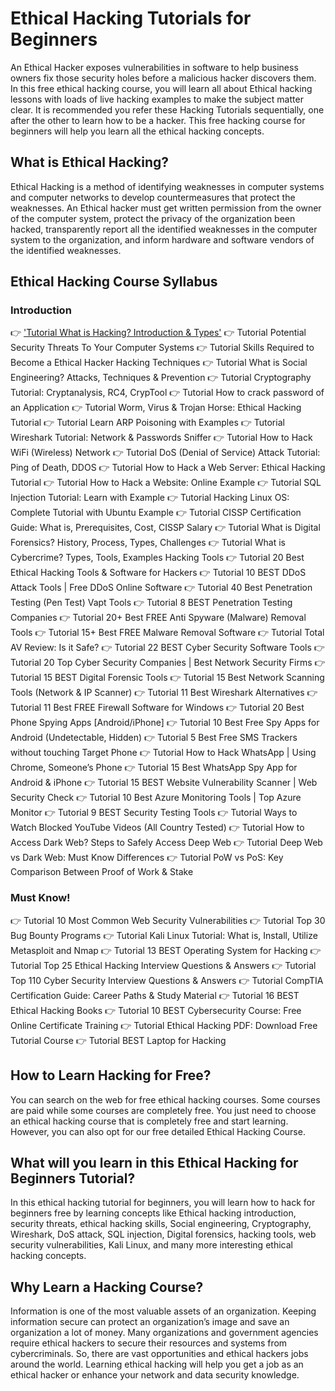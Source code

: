
# Ethical Hacking Tutorials for Beginners
An Ethical Hacker exposes vulnerabilities in software to help business owners fix those security holes before a malicious hacker discovers them. In this free ethical hacking course, you will learn all about Ethical hacking lessons with loads of live hacking examples to make the subject matter clear. It is recommended you refer these Hacking Tutorials sequentially, one after the other to learn how to be a hacker. This free hacking course for beginners will help you learn all the ethical hacking concepts.

## What is Ethical Hacking?

Ethical Hacking is a method of identifying weaknesses in computer systems and computer networks to develop countermeasures that protect the weaknesses. An Ethical hacker must get written permission from the owner of the computer system, protect the privacy of the organization been hacked, transparently report all the identified weaknesses in the computer system to the organization, and inform hardware and software vendors of the identified weaknesses.

## Ethical Hacking Course Syllabus

### Introduction

👉 ['Tutorial What is Hacking? Introduction & Types'](WhatisHacking.md)
👉 Tutorial Potential Security Threats To Your Computer Systems
👉 Tutorial Skills Required to Become a Ethical Hacker Hacking Techniques
👉 Tutorial What is Social Engineering? Attacks, Techniques & Prevention
👉 Tutorial Cryptography Tutorial: Cryptanalysis, RC4, CrypTool
👉 Tutorial How to crack password of an Application
👉 Tutorial Worm, Virus & Trojan Horse: Ethical Hacking Tutorial
👉 Tutorial Learn ARP Poisoning with Examples
👉 Tutorial Wireshark Tutorial: Network & Passwords Sniffer
👉 Tutorial How to Hack WiFi (Wireless) Network
👉 Tutorial DoS (Denial of Service) Attack Tutorial: Ping of Death, DDOS
👉 Tutorial How to Hack a Web Server: Ethical Hacking Tutorial
👉 Tutorial How to Hack a Website: Online Example
👉 Tutorial SQL Injection Tutorial: Learn with Example
👉 Tutorial Hacking Linux OS: Complete Tutorial with Ubuntu Example
👉 Tutorial CISSP Certification Guide: What is, Prerequisites, Cost, CISSP Salary
👉 Tutorial What is Digital Forensics? History, Process, Types, Challenges
👉 Tutorial What is Cybercrime? Types, Tools, Examples Hacking Tools
👉 Tutorial 20 Best Ethical Hacking Tools & Software for Hackers
👉 Tutorial 10 BEST DDoS Attack Tools | Free DDoS Online Software
👉 Tutorial 40 Best Penetration Testing (Pen Test) Vapt Tools
👉 Tutorial 8 BEST Penetration Testing Companies
👉 Tutorial 20+ Best FREE Anti Spyware (Malware) Removal Tools
👉 Tutorial 15+ Best FREE Malware Removal Software
👉 Tutorial Total AV Review: Is it Safe?
👉 Tutorial 22 BEST Cyber Security Software Tools
👉 Tutorial 20 Top Cyber Security Companies | Best Network Security Firms
👉 Tutorial 15 BEST Digital Forensic Tools
👉 Tutorial 15 Best Network Scanning Tools (Network & IP Scanner)
👉 Tutorial 11 Best Wireshark Alternatives
👉 Tutorial 11 Best FREE Firewall Software for Windows
👉 Tutorial 20 Best Phone Spying Apps [Android/iPhone]
👉 Tutorial 10 Best Free Spy Apps for Android (Undetectable, Hidden)
👉 Tutorial 5 Best Free SMS Trackers without touching Target Phone
👉 Tutorial How to Hack WhatsApp | Using Chrome, Someone’s Phone
👉 Tutorial 15 Best WhatsApp Spy App for Android & iPhone
👉 Tutorial 15 BEST Website Vulnerability Scanner | Web Security Check
👉 Tutorial 10 Best Azure Monitoring Tools | Top Azure Monitor
👉 Tutorial 9 BEST Security Testing Tools
👉 Tutorial Ways to Watch Blocked YouTube Videos (All Country Tested)
👉 Tutorial How to Access Dark Web? Steps to Safely Access Deep Web
👉 Tutorial Deep Web vs Dark Web: Must Know Differences
👉 Tutorial PoW vs PoS: Key Comparison Between Proof of Work & Stake

### Must Know!

👉 Tutorial 10 Most Common Web Security Vulnerabilities
👉 Tutorial Top 30 Bug Bounty Programs
👉 Tutorial Kali Linux Tutorial: What is, Install, Utilize Metasploit and Nmap
👉 Tutorial 13 BEST Operating System for Hacking
👉 Tutorial Top 25 Ethical Hacking Interview Questions & Answers
👉 Tutorial Top 110 Cyber Security Interview Questions & Answers
👉 Tutorial CompTIA Certification Guide: Career Paths & Study Material
👉 Tutorial 16 BEST Ethical Hacking Books
👉 Tutorial 10 BEST Cybersecurity Course: Free Online Certificate Training
👉 Tutorial Ethical Hacking PDF: Download Free Tutorial Course
👉 Tutorial BEST Laptop for Hacking

## How to Learn Hacking for Free?

You can search on the web for free ethical hacking courses. Some courses are paid while some courses are completely free. You just need to choose an ethical hacking course that is completely free and start learning. However, you can also opt for our free detailed Ethical Hacking Course.

## What will you learn in this Ethical Hacking for Beginners Tutorial?

In this ethical hacking tutorial for beginners, you will learn how to hack for beginners free by learning concepts like Ethical hacking introduction, security threats, ethical hacking skills, Social engineering, Cryptography, Wireshark, DoS attack, SQL injection, Digital forensics, hacking tools, web security vulnerabilities, Kali Linux, and many more interesting ethical hacking concepts.

## Why Learn a Hacking Course?

Information is one of the most valuable assets of an organization. Keeping information secure can protect an organization’s image and save an organization a lot of money. Many organizations and government agencies require ethical hackers to secure their resources and systems from cybercriminals. So, there are vast opportunities and ethical hackers jobs around the world. Learning ethical hacking will help you get a job as an ethical hacker or enhance your network and data security knowledge.
